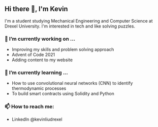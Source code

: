 ## Hi there 👋, I'm Kevin

I'm a student studying Mechanical Engineering and Computer Science at Drexel University. I'm interested in tech and like solving puzzles.

### 🔭 I’m currently working on ...
- Improving my skills and problem solving approach
- Advent of Code 2021
- Adding content to my website

### 🌱 I’m currently learning ...
- How to use convolutional neural networks (CNN) to identify thermodynamic processes
- To build smart contracts using Solidity and Python

### 📫 How to reach me:
- LinkedIn @kevinliudrexel
